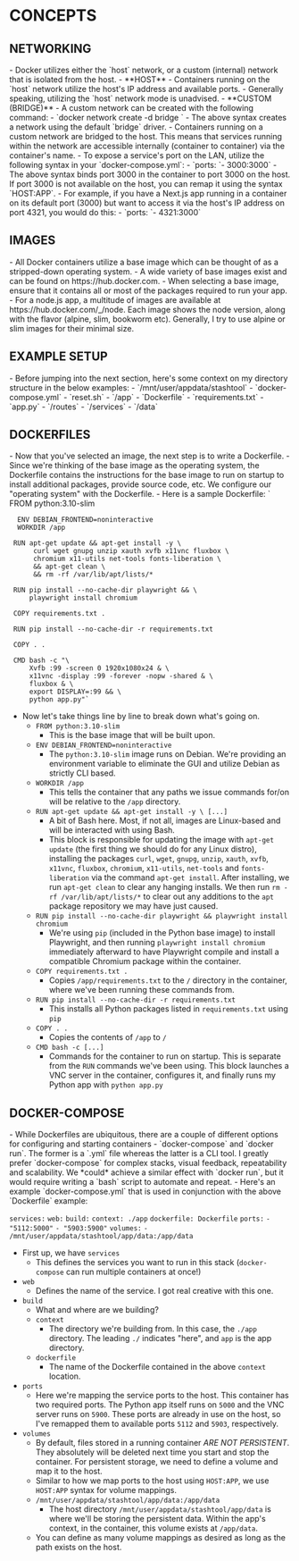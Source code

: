<h1>CONCEPTS</h1>
<h2>NETWORKING</h2>
- Docker utilizes either the `host` network, or a custom (internal) network that is isolated from the host.
- **HOST**
	- Containers running on the `host` network utilize the host's IP address and available ports.
	- Generally speaking, utilizing the `host` network mode is unadvised. 
- **CUSTOM (BRIDGE)**
	- A custom network can be created with the following command:
		- `docker network create -d bridge <network>`
		- The above syntax creates a network using the default `bridge` driver.
	- Containers running on a custom network are bridged to the host. This means that services running within the network are accessible internally (container to container) via the container's name.
	- To expose a service's port on the LAN, utilize the following syntax in your `docker-compose.yml`: 
		- `ports:
			  `- 3000:3000`
		- The above syntax binds port 3000 in the container to port 3000 on the host. If port 3000 is not available on the host, you can remap it using the syntax `HOST:APP`.
		- For example, if you have a Next.js app running in a container on its default port (3000) but want to access it via the host's IP address on port 4321, you would do this:
			- `ports:
				  `- 4321:3000`

<h2>IMAGES</h2>
- All Docker containers utilize a base image which can be thought of as a stripped-down operating system. 
- A wide variety of base images exist and can be found on https://hub.docker.com.
- When selecting a base image, ensure that it contains all or most of the packages required to run your app. 
- For a node.js app, a multitude of images are available at https://hub.docker.com/_/node. Each image shows the node version, along with the flavor (alpine, slim, bookworm etc). Generally, I try to use alpine or slim images for their minimal size.

<h2>EXAMPLE SETUP</h2>
- Before jumping into the next section, here's some context on my directory structure in the below examples: 
- `/mnt/user/appdata/stashtool`
	- `docker-compose.yml`
	- `reset.sh`
	- `/app`
		- `Dockerfile`
		- `requirements.txt`
		- `app.py`
		- `/routes`
		- `/services`
		- `/data`

<h2>DOCKERFILES</h2>
- Now that you've selected an image, the next step is to write a Dockerfile.
- Since we're thinking of the base image as the operating system, the Dockerfile contains the instructions for the base image to run on startup to install additional packages, provide source code, etc. We configure our "operating system" with the Dockerfile.
- Here is a sample Dockerfile: 
`	  FROM python:3.10-slim
	  
	  ENV DEBIAN_FRONTEND=noninteractive
	  WORKDIR /app
	  
	 RUN apt-get update && apt-get install -y \
		  curl wget gnupg unzip xauth xvfb x11vnc fluxbox \
		  chromium x11-utils net-tools fonts-liberation \
		  && apt-get clean \
		  && rm -rf /var/lib/apt/lists/*
		  
	 RUN pip install --no-cache-dir playwright && \
		 playwright install chromium
		 
	 COPY requirements.txt .
	 
	 RUN pip install --no-cache-dir -r requirements.txt
	 
	 COPY . .
	 
	 CMD bash -c "\
		 Xvfb :99 -screen 0 1920x1080x24 & \
		 x11vnc -display :99 -forever -nopw -shared & \
		 fluxbox & \
		 export DISPLAY=:99 && \
		 python app.py"`

- Now let's take things line by line to break down what's going on.
	- `FROM python:3.10-slim` 
		- This is the base image that will be built upon.
	- `ENV DEBIAN_FRONTEND=noninteractive`
		- The `python:3.10-slim` image runs on Debian. We're providing an environment variable to eliminate the GUI and utilize Debian as strictly CLI based.
	- `WORKDIR /app`
		- This tells the container that any paths we issue commands for/on will be relative to the `/app` directory.
	- `RUN apt-get update && apt-get install -y \ [...]`
		- A bit of Bash here. Most, if not all, images are Linux-based and will be interacted with using Bash.
		- This block is responsible for updating the image with `apt-get update` (the first thing we should do for any Linux distro), installing the packages `curl`, `wget`, `gnupg`, `unzip`, `xauth`, `xvfb`, `x11vnc`, `fluxbox`, `chromium`, `x11-utils`, `net-tools` and `fonts-liberation` via the command `apt-get install`. After installing, we run `apt-get clean` to clear any hanging installs. We then run `rm -rf /var/lib/apt/lists/*` to clear out any additions to the `apt` package repository we may have just caused.
	- `RUN pip install --no-cache-dir playwright && playwright install chromium`
		- We're using `pip` (included in the Python base image) to install Playwright, and then running `playwright install chromium` immediately afterward to have Playwright compile and install a compatible Chromium package within the container.
	- `COPY requirements.txt .`
		- Copies `/app/requirements.txt` to the `/` directory in the container, where we've been running these commands from.
	- `RUN pip install --no-cache-dir -r requirements.txt`
		- This installs all Python packages listed in `requirements.txt` using `pip`
	- `COPY . .`
		- Copies the contents of `/app` to `/`
	- `CMD bash -c [...]`
		- Commands for the container to run on startup. This is separate from the `RUN` commands we've been using. This block launches a VNC server in the container, configures it, and finally runs my Python app with `python app.py`

<h2>DOCKER-COMPOSE</h2>
- While Dockerfiles are ubiquitous, there are a couple of different options for configuring and starting containers - `docker-compose` and `docker run`. The former is a `.yml` file whereas the latter is a CLI tool. I greatly prefer `docker-compose` for complex stacks, visual feedback, repeatability and scalability. We *could* achieve a similar effect with `docker run`, but it would require writing a `bash` script to automate and repeat.
- Here's an example `docker-compose.yml` that is used in conjunction with the above `Dockerfile` example:

`services:`
	`web:`
		`build:`
			`context: ./app`
			`dockerfile: Dockerfile`
		`ports:`
			`- "5112:5000"`
			`- "5903:5900"`
		`volumes:`
			`- /mnt/user/appdata/stashtool/app/data:/app/data`

- First up, we have `services`
	- This defines the services you want to run in this stack (`docker-compose` can run multiple containers at once!)
- `web`
	- Defines the name of the service. I got real creative with this one.
- `build`
	- What and where are we building?
	- `context`
		- The directory we're building from. In this case, the `./app` directory. The leading `./` indicates "here", and `app` is the app directory. 
	- `dockerfile`
		- The name of the Dockerfile contained in the above `context` location.
- `ports`
	- Here we're mapping the service ports to the host. This container has two required ports. The Python app itself runs on `5000` and the VNC server runs on `5900`. These ports are already in use on the host, so I've remapped them to available ports `5112` and `5903`, respectively.
- `volumes`
	- By default, files stored in a running container *ARE NOT PERSISTENT*. They absolutely will be deleted next time you start and stop the container. For persistent storage, we need to define a volume and map it to the host. 
	- Similar to how we map ports to the host using `HOST:APP`, we use `HOST:APP` syntax for volume mappings. 
	- `/mnt/user/appdata/stashtool/app/data:/app/data`
		- The host directory `/mnt/user/appdata/stashtool/app/data` is where we'll be storing the persistent data. Within the app's context, in the container, this volume exists at `/app/data`. 
	- You can define as many volume mappings as desired as long as the path exists on the host.
